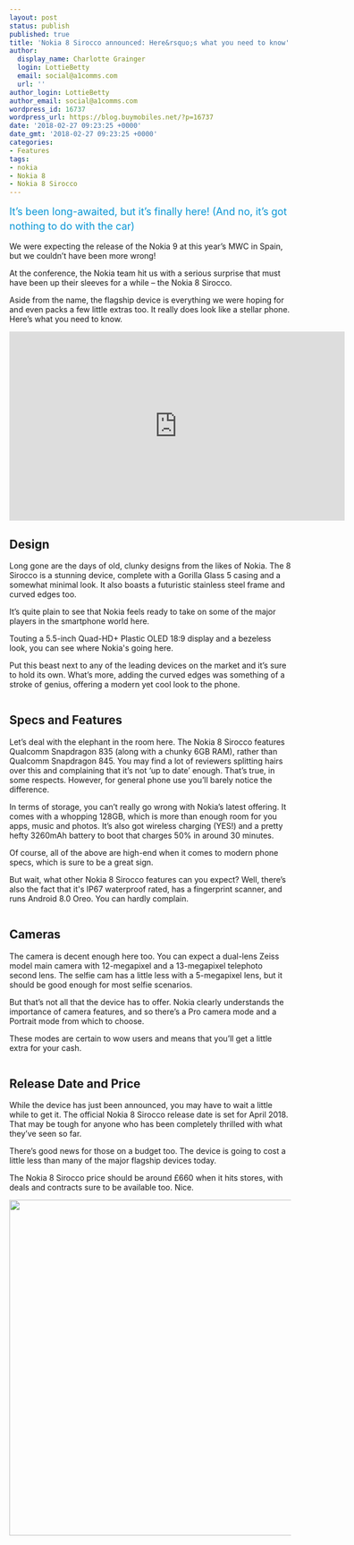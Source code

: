 ```yaml
---
layout: post
status: publish
published: true
title: 'Nokia 8 Sirocco announced: Here&rsquo;s what you need to know'
author:
  display_name: Charlotte Grainger
  login: LottieBetty
  email: social@a1comms.com
  url: ''
author_login: LottieBetty
author_email: social@a1comms.com
wordpress_id: 16737
wordpress_url: https://blog.buymobiles.net/?p=16737
date: '2018-02-27 09:23:25 +0000'
date_gmt: '2018-02-27 09:23:25 +0000'
categories:
- Features
tags:
- nokia
- Nokia 8
- Nokia 8 Sirocco
---
```

<p><span class="postStandFirst" style="color: #0896d5; line-height: 26px; font-size: 18px;">It&rsquo;s been long-awaited, but it&rsquo;s finally here! (And no, it&rsquo;s got nothing to do with the car)</span></p>
<p>We were expecting the release of the Nokia 9 at this year&rsquo;s MWC in Spain, but we couldn&rsquo;t have been more wrong!</p>
<p>At the conference, the Nokia team hit us with a serious surprise that must have been up their sleeves for a while &ndash; the Nokia 8 Sirocco.</p>
<p>Aside from the name, the flagship device is everything we were hoping for and even packs a few little extras too. It really does look like a stellar phone. Here&rsquo;s what you need to know.</p>
<p><iframe src="https://www.youtube.com/embed/UyVRpjq5-sc" width="600" height="338" frameborder="0" allowfullscreen="allowfullscreen"><span data-mce-type="bookmark" style="display: inline-block; width: 0px; overflow: hidden; line-height: 0;" class="mce_SELRES_start">﻿</span></iframe></p>
<h2>Design</h2>
<p>Long gone are the days of old, clunky designs from the likes of Nokia. The 8 Sirocco is a stunning device, complete with a Gorilla Glass 5 casing and a somewhat minimal look. It also boasts a futuristic stainless steel frame and curved edges too.</p>
<p>It&rsquo;s quite plain to see that Nokia feels ready to take on some of the major players in the smartphone world here.</p>
<p>Touting a 5.5-inch Quad-HD+ Plastic OLED 18:9 display and a bezeless look, you can see where Nokia's going here.</p>
<p>Put this beast next to any of the leading devices on the market and it&rsquo;s sure to hold its own. What&rsquo;s more, adding the curved edges was something of a stroke of genius, offering a modern yet cool look to the phone.</p>
<p><img class="aligncenter size-full wp-image-16740" src="https://lh3.googleusercontent.com/ngAHWnhFYGbiIbrRy4Iw6up89llRQWsKQXDvwzVwFOcRie9wMUKVoyfXGkuFq0oSpqzsbvv9EOY2TrVMOzIIYYIr=s0" alt="" /></p>
<h2>Specs and Features</h2>
<p>Let&rsquo;s deal with the elephant in the room here. The Nokia 8 Sirocco features Qualcomm Snapdragon 835 (along with a chunky 6GB RAM), rather than Qualcomm Snapdragon 845. You may find a lot of reviewers splitting hairs over this and complaining that it&rsquo;s not &lsquo;up to date&rsquo; enough. That&rsquo;s true, in some respects. However, for general phone use you&rsquo;ll barely notice the difference.</p>
<p>In terms of storage, you can&rsquo;t really go wrong with Nokia&rsquo;s latest offering. It comes with a whopping 128GB, which is more than enough room for you apps, music and photos. It&rsquo;s also got wireless charging (YES!) and a pretty hefty 3260mAh battery to boot that charges 50% in around 30 minutes.</p>
<p>Of course, all of the above are high-end when it comes to modern phone specs, which is sure to be a great sign.</p>
<p>But wait, what other Nokia 8 Sirocco features can you expect? Well, there&rsquo;s also the fact that it's IP67 waterproof rated, has a fingerprint scanner, and runs Android 8.0 Oreo. You can hardly complain.</p>
<p><img class="aligncenter size-full wp-image-16739" src="https://lh3.googleusercontent.com/XNBNGYovDS6uCrnUFe-zelvzbKfNumJMzbs4enXHxfrMihgRIpWwKheOBXQ4x7SG7UsFb4bhXZ2FsZxMQzwkUYNVqA=s0" alt="" /></p>
<h2>Cameras</h2>
<p>The camera is decent enough here too. You can expect a dual-lens Zeiss model main camera with 12-megapixel and a 13-megapixel telephoto second lens. The selfie cam has a little less with a 5-megapixel lens, but it should be good enough for most selfie scenarios.</p>
<p>But that&rsquo;s not all that the device has to offer. Nokia clearly understands the importance of camera features, and so there&rsquo;s a Pro camera mode and a Portrait mode from which to choose.</p>
<p>These modes are certain to wow users and means that you&rsquo;ll get a little extra for your cash.</p>
<p><img class="aligncenter size-full wp-image-16741" src="https://lh3.googleusercontent.com/mKWhesVoGY7Z6KMYRNYlsEBPZOisSdKKB5xR7-XqRiwwDRx0BgNBUMGso9Hxpg3oGMnRMyUN5DvWOtYeL3z8S8g=s0" alt="" /></p>
<h2>Release Date and Price</h2>
<p>While the device has just been announced, you may have to wait a little while to get it. The official Nokia 8 Sirocco release date is set for April 2018. That may be tough for anyone who has been completely thrilled with what they&rsquo;ve seen so far.</p>
<p>There&rsquo;s good news for those on a budget too. The device is going to cost a little less than many of the major flagship devices today.</p>
<p>The Nokia 8 Sirocco price should be around &pound;660 when it hits stores, with deals and contracts sure to be available too. Nice.</p>
<p><a href="https://www.buymobiles.net/nokia"><img class="aligncenter wp-image-16734" src="https://lh3.googleusercontent.com/dTF5qfneoMatGNZaKY_Eiy3feCv6AFK9n_n47m3Z-FYAS3ufDr3EbwD_amjCKl735Ue8gilTcFmI_v-LLPFszW8=s0" alt="" width="600" height="600" /></a></p>
